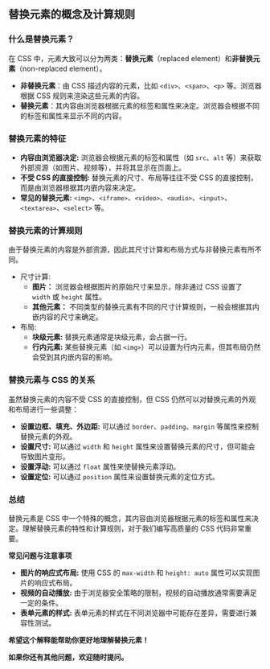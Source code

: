 ## 替换元素的概念及计算规则

### 什么是替换元素？

在 CSS 中，元素大致可以分为两类：**替换元素**（replaced element）和**非替换元素**（non-replaced element）。

- **非替换元素**：由 CSS 描述内容的元素，比如 `<div>`、`<span>`、`<p>` 等。浏览器根据 CSS 规则来渲染这些元素的内容。
- **替换元素**：其内容由浏览器根据元素的标签和属性来决定。浏览器会根据不同的标签和属性来显示不同的内容。

### 替换元素的特征

- **内容由浏览器决定:** 浏览器会根据元素的标签和属性（如 `src`、`alt` 等）来获取外部资源（如图片、视频等），并将其显示在页面上。
- **不受 CSS 的直接控制:** 替换元素的尺寸、布局等往往不受 CSS 的直接控制，而是由浏览器根据其内嵌内容来决定。
- **常见的替换元素:** `<img>`、`<iframe>`、`<video>`、`<audio>`、`<input>`、`<textarea>`、`<select>` 等。

### 替换元素的计算规则

由于替换元素的内容是外部资源，因此其尺寸计算和布局方式与非替换元素有所不同。

- 尺寸计算:
  - **图片：** 浏览器会根据图片的原始尺寸来显示，除非通过 CSS 设置了 `width` 或 `height` 属性。
  - **其他元素：** 不同类型的替换元素有不同的尺寸计算规则，一般会根据其内嵌内容的尺寸来确定。
- 布局:
  - **块级元素:** 替换元素通常是块级元素，会占据一行。
  - **行内元素:** 某些替换元素（如 `<img>`）可以设置为行内元素，但其布局仍然会受到其内嵌内容的影响。

### 替换元素与 CSS 的关系

虽然替换元素的内容不受 CSS 的直接控制，但 CSS 仍然可以对替换元素的外观和布局进行一些调整：

- **设置边框、填充、外边距:** 可以通过 `border`、`padding`、`margin` 等属性来控制替换元素的外观。
- **设置尺寸:** 可以通过 `width` 和 `height` 属性来设置替换元素的尺寸，但可能会导致图片变形。
- **设置浮动:** 可以通过 `float` 属性来使替换元素浮动。
- **设置定位:** 可以通过 `position` 属性来设置替换元素的定位方式。

### 总结

替换元素是 CSS 中一个特殊的概念，其内容由浏览器根据元素的标签和属性来决定。理解替换元素的特性和计算规则，对于我们编写高质量的 CSS 代码非常重要。

**常见问题与注意事项**

- **图片的响应式布局:** 使用 CSS 的 `max-width` 和 `height: auto` 属性可以实现图片的响应式布局。
- **视频的自动播放:** 由于浏览器安全策略的限制，视频的自动播放通常需要满足一定的条件。
- **表单元素的样式:** 表单元素的样式在不同浏览器中可能存在差异，需要进行兼容性测试。

**希望这个解释能帮助你更好地理解替换元素！**

**如果你还有其他问题，欢迎随时提问。**